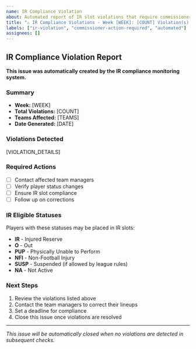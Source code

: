 ```yaml
---
name: IR Compliance Violation
about: Automated report of IR slot violations that require commissioner action
title: "⚠️ IR Compliance Violations - Week [WEEK]: [COUNT] Violation(s) Found"
labels: ["ir-violation", "commissioner-action-required", "automated"]
assignees: []
---
```


## IR Compliance Violation Report

**This issue was automatically created by the IR compliance monitoring system.**

### Summary
- **Week:** [WEEK]
- **Total Violations:** [COUNT]
- **Teams Affected:** [TEAMS]
- **Date Generated:** [DATE]

### Violations Detected

[VIOLATION_DETAILS]

### Required Actions

- [ ] Contact affected team managers
- [ ] Verify player status changes
- [ ] Ensure IR slot compliance
- [ ] Follow up on corrections

### IR Eligible Statuses
Players with these statuses may be placed in IR slots:
- **IR** - Injured Reserve
- **O** - Out  
- **PUP** - Physically Unable to Perform
- **NFI** - Non-Football Injury
- **SUSP** - Suspended (if allowed by league rules)
- **NA** - Not Active

### Next Steps
1. Review the violations listed above
2. Contact the team managers to correct their lineups
3. Set a deadline for compliance
4. Close this issue once violations are resolved

---
*This issue will be automatically closed when no violations are detected in subsequent checks.*
